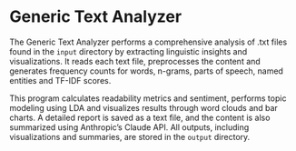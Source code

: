 # Generic Text Analyzer

The Generic Text Analyzer performs a comprehensive analysis of .txt files found in the `input` directory by extracting linguistic insights and visualizations. It reads each text file, preprocesses the content and generates frequency counts for words, n-grams, parts of speech, named entities and TF-IDF scores.

This program calculates readability metrics and sentiment, performs topic modeling using LDA and visualizes results through word clouds and bar charts. A detailed report is saved as a text file, and the content is also summarized using Anthropic’s Claude API. All outputs, including visualizations and summaries, are stored in the `output` directory.
